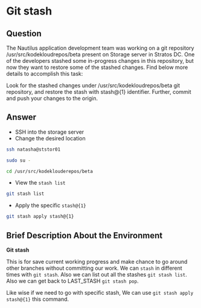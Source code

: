 # Git stash

## Question

The Nautilus application development team was working on a git repository /usr/src/kodekloudrepos/beta present on Storage server in Stratos DC. One of the developers stashed some in-progress changes in this repository, but now they want to restore some of the stashed changes. Find below more details to accomplish this task:

Look for the stashed changes under /usr/src/kodekloudrepos/beta git repository, and restore the stash with stash@{1} identifier. Further, commit and push your changes to the origin.

## Answer

- SSH into the storage server
- Change the desired location
```bash
ssh natasha@ststor01

sudo su -

cd /usr/src/kodeklouderepos/beta
```

- View the `stash list`
```bash
git stash list
```

- Apply the specific `stash@{1}` 
```bash
git stash apply stash@{1}
```

## Brief Description About the Environment

**Git stash**

This is for save current working progress and make chance to go around other branches without committing our work. We can `stash` in different times with `git stash`. Also we can list out all the stashes `git stash list`. Also we can get back to LAST_STASH `git stash pop`.

Like wise if we need to go with specific stash, We can use `git stash apply stash@{1}` this command.
